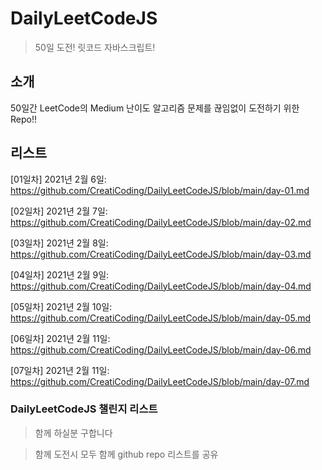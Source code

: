 # DailyLeetCodeJS

> 50일 도전! 릿코드 자바스크립트!

## 소개

50일간 LeetCode의 Medium 난이도 알고리즘 문제를 끊임없이 도전하기 위한 Repo!!

## 리스트

[01일차] 2021년 2월 6일: https://github.com/CreatiCoding/DailyLeetCodeJS/blob/main/day-01.md

[02일차] 2021년 2월 7일: https://github.com/CreatiCoding/DailyLeetCodeJS/blob/main/day-02.md

[03일차] 2021년 2월 8일: https://github.com/CreatiCoding/DailyLeetCodeJS/blob/main/day-03.md

[04일차] 2021년 2월 9일: https://github.com/CreatiCoding/DailyLeetCodeJS/blob/main/day-04.md

[05일차] 2021년 2월 10일: https://github.com/CreatiCoding/DailyLeetCodeJS/blob/main/day-05.md

[06일차] 2021년 2월 11일: https://github.com/CreatiCoding/DailyLeetCodeJS/blob/main/day-06.md

[07일차] 2021년 2월 11일: https://github.com/CreatiCoding/DailyLeetCodeJS/blob/main/day-07.md

### DailyLeetCodeJS 챌린지 리스트

> 함께 하실분 구합니다

> 함께 도전시 모두 함께 github repo 리스트를 공유
